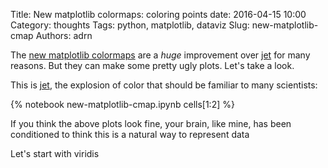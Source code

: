 Title: New matplotlib colormaps: coloring points
date: 2016-04-15 10:00
Category: thoughts
Tags: python, matplotlib, dataviz
Slug: new-matplotlib-cmap
Authors: adrn

The [new matplotlib colormaps](http://matplotlib.org/style_changes.html) are a *huge* improvement over [jet](https://youtu.be/HFOnTfdms90?t=65) for many reasons. But they can make some pretty ugly plots. Let's take a look.

This is [jet](https://youtu.be/HFOnTfdms90?t=65), the explosion of color that should be familiar to many scientists:

{% notebook new-matplotlib-cmap.ipynb cells[1:2] %}

If you think the above plots look fine, your brain, like mine, has been conditioned to think this is a natural way to represent data


Let's start with viridis
